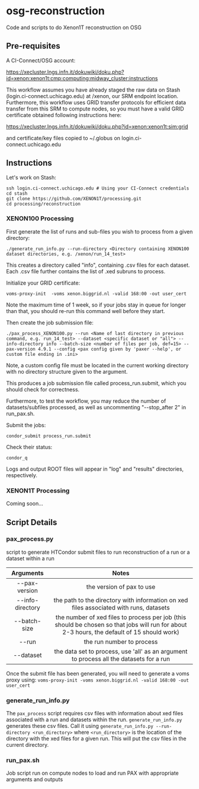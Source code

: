 # osg-reconstruction
Code and scripts to do Xenon1T reconstruction on OSG

## Pre-requisites

A CI-Connect/OSG account:

 https://xecluster.lngs.infn.it/dokuwiki/doku.php?id=xenon:xenon1t:cmp:computing:midway_cluster:instructions

This workflow assumes you have already staged the raw data on Stash (login.ci-connect.uchicago.edu) at /xenon, our SRM endpoint location. Furthermore, this workflow uses GRID transfer protocols for efficient data transfer from this SRM to compute nodes, so you must have a valid GRID certificate obtained following instructions here:

 https://xecluster.lngs.infn.it/dokuwiki/doku.php?id=xenon:xenon1t:sim:grid

and certificate/key files copied to ~/.globus on login.ci-connect.uchicago.edu

## Instructions 
 
Let's work on Stash:
```
ssh login.ci-connect.uchicago.edu # Using your CI-Connect credentials
cd stash
git clone https://github.com/XENON1T/processing.git 
cd processing/reconstruction
```

### XENON100 Processing

First generate the list of runs and sub-files you wish to process from a given directory:
```
./generate_run_info.py --run-directory <Directory containing XENON100 dataset directories, e.g. /xenon/run_14_test>
```
This creates a directory called "info", containing .csv files for each dataset. Each .csv file further contains the list of .xed subruns to process.

Initialize your GRID certificate:
```
voms-proxy-init  -voms xenon.biggrid.nl -valid 168:00 -out user_cert 
```
Note the maximum time of 1 week, so if your jobs stay in queue for longer than that, you should re-run this command well before they start.

Then create the job submission file:
```
./pax_process_XENON100.py --run <Name of last directory in previous command, e.g. run_14_test> --dataset <specific dataset or "all"> --info-directory info --batch-size <number of files per job, def=15> --pax-version 4.9.1 --config <pax config given by 'paxer --help', or custom file ending in .ini>
```
Note, a custom config file must be located in the current working directory with no directory structure given to the argument.

This produces a job submission file called process_run.submit, which you should check for correctness.

Furthermore, to test the workflow, you may reduce the number of datasets/subfiles processed, as well as uncommenting "--stop_after 2" in run_pax.sh.

Submit the jobs:
```
condor_submit process_run.submit
```

Check their status:
```
condor_q
```

Logs and output ROOT files will appear in "log" and "results" directories, respectively.

### XENON1T Processing

Coming soon...


## Script Details

### pax_process.py
script to generate HTCondor submit files to run reconstruction of a run or a dataset within a run

| Arguments | Notes | 
| :-------: | :---: |
| --pax-version | the version of pax to use |
| --info-directory | the path to the directory with information on xed files associated with runs, datasets |
| --batch-size | the number of xed files to process per job (this should be chosen so that jobs will run for about 2-3 hours, the default of 15 should work) |
| --run | the run number to process |
| --dataset | the data set to process, use 'all' as an argument to process all the datasets for a run |

 
 Once the submit file has been generated, you will need to generate a voms proxy using: 
 ``` voms-proxy-init -voms xenon.biggrid.nl -valid 168:00 -out user_cert ```
 
### generate_run_info.py
The `pax_process` script requires csv files with information about xed files associated with a run and datasets within 
the run. `generate_run_info.py` generates these csv files.  Call it using `generate_run_info.py --run-directory <run_directory>` 
where `<run_directory>` is the location of the directory with the xed files for a given run.  This will put the csv files 
in the current directory.

### run_pax.sh
Job script run on compute nodes to load and run PAX with appropriate arguments and outputs


